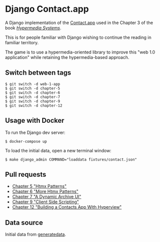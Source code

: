 # Django Contact.app

A Django implementation of the [Contact.app](https://github.com/bigskysoftware/contact-app) used in the Chapter 3 of the book [*Hypermedia Systems*](https://hypermedia.systems/a-web-1-0-application/).

This is for people familiar with Django wishing to continue the reading in familiar territory.

The game is to use a hypermedia-oriented library to improve this "web 1.0 application" while retaining the hypermedia-based approach.

## Switch between tags

    $ git switch -d web-1-app
    $ git switch -d chapter-5
    $ git switch -d chapter-6
    $ git switch -d chapter-7
    $ git switch -d chapter-9
    $ git switch -d chapter-12

## Usage with Docker

To run the Django dev server:

    $ docker-compose up

To load the initial data, open a new terminal window:

    $ make django_admin COMMAND="loaddata fixtures/contact.json"

## Pull requests

- [Chapter 5 "Htmx Patterns"](https://github.com/kemar/django-contact-app/pull/1)
- [Chapter 6 "More Htmx Patterns"](https://github.com/kemar/django-contact-app/pull/2)
- [Chapter 7 "A Dynamic Archive UI"](https://github.com/kemar/django-contact-app/pull/3)
- [Chapter 9 "Client Side Scripting"](https://github.com/kemar/django-contact-app/pull/4)
- [Chapter 12 "Building a Contacts App With Hyperview"](https://github.com/kemar/django-contact-app/pull/6)

## Data source

Initial data from [generatedata](https://github.com/benkeen/generatedata).
